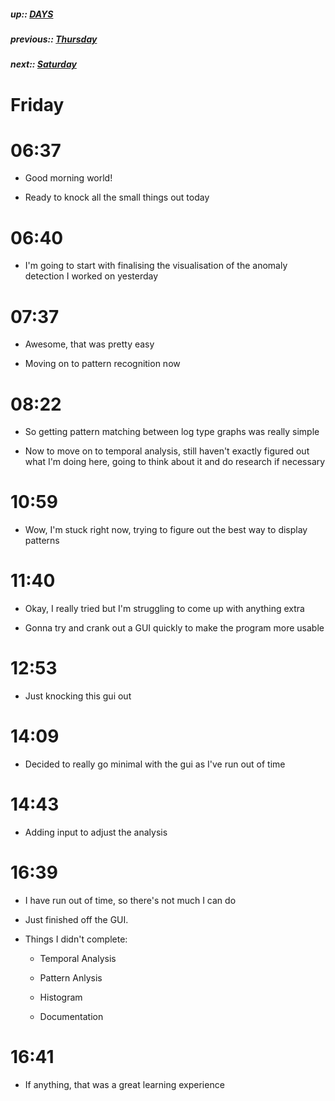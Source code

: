 ##### up:: [DAYS](../mocs/days.md)

##### previous:: [Thursday](./05Oct2023.md)

##### next:: [Saturday](./07Oct2023.md)

# Friday

# 06:37

- Good morning world!

- Ready to knock all the small things out today

# 06:40

- I'm going to start with finalising the visualisation of the anomaly detection I worked on yesterday

# 07:37

- Awesome, that was pretty easy

- Moving on to pattern recognition now

# 08:22

- So getting pattern matching between log type graphs was really simple

- Now to move on to temporal analysis, still haven't exactly figured out what I'm doing here, going to think about it and do research if necessary

# 10:59

- Wow, I'm stuck right now, trying to figure out the best way to display patterns

# 11:40

- Okay, I really tried but I'm struggling to come up with anything extra

- Gonna try and crank out a GUI quickly to make the program more usable

# 12:53

- Just knocking this gui out

# 14:09

- Decided to really go minimal with the gui as I've run out of time

# 14:43

- Adding input to adjust the analysis

# 16:39

- I have run out of time, so there's not much I can do 

- Just finished off the GUI.

- Things I didn't complete:
  
  - Temporal Analysis
  
  - Pattern Anlysis
  
  - Histogram
  
  - Documentation

# 16:41

- If anything, that was a great learning experience